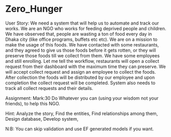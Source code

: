 # Zero_Hunger
User Story: We need a system that will help us to automate and track our works. We are an NGO who works for feeding deprived people and children. We have observed that, people are wasting a ton of food every day in Dhaka city (like office programs, buffets etc etc). We are on a mission to make the usage of this foods. We have contacted with some restaurants, and they agreed to give us those foods before it gets rotten, or they will preserve those foods till we collect from them. We have some employees and still enrolling. Let me tell the workflow, 
restaurants will open a collect request from their dashboard with the maximum time they can preserve.
We will accept collect request and assign an employee to collect the foods.
After collection the foods will be distributed by our employee and upon completion the collect request will be completed.
System also needs to track all collect requests and their details.

Assignment:										           Mark:30
Do Whatever you can (using your wisdom not your friends), to help this NGO.

Hint:
Analyze the story,
Find the entities,
Find relationships among them,
Design database,
Develop system,

N:B: You can skip validation and use EF generated models if you want.
